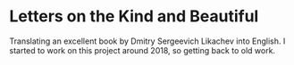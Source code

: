 # Letters on the Kind and Beautiful

Translating an excellent book by Dmitry Sergeevich Likachev into English. I started to work on this project around 2018, so getting back to old work.

